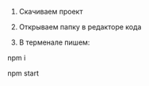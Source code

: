 1. Скачиваем проект

2. Открываем папку в редакторе кода

3. В терменале пишем:
 
 npm i 

 npm start
